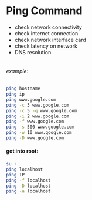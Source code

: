 # Ping Command

- check network connectivity
- check internet connection
- check network interface card
- check latency on network
- DNS resolution.
```bash

```
###### example:

```bash
ping hostname
ping ip
ping www.google.com
ping -c 3 www.google.com 
ping -c 5 -q www.google.com 
ping -i 2 www.google.com 
ping -f www.google.com
ping -s 500 www.google.com 
ping -w 10 www.google.com
ping -D www.google.com 
```
#### got into root:

```bash
su - 
ping localhost
ping IP
ping -f localhost
ping -D localhost
ping -a localhost
```
